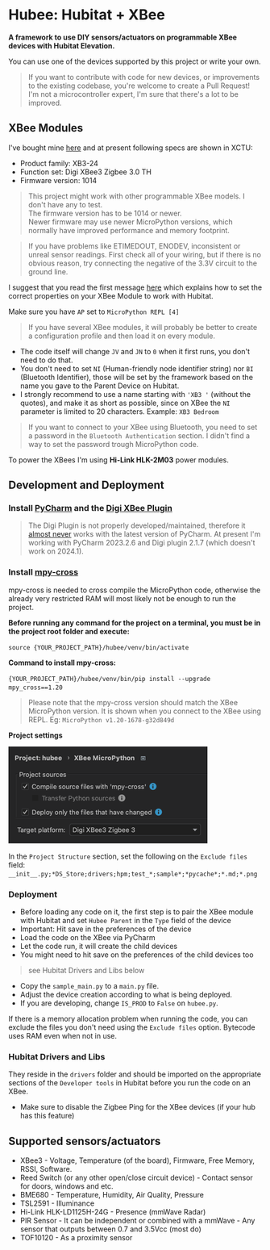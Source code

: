 
# Hubee: Hubitat + XBee  
  
**A framework to use DIY sensors/actuators on programmable XBee devices with Hubitat Elevation.**  
  
You can use one of the devices supported by this project or write your own.  
> If you want to contribute with code for new devices, or improvements to the existing codebase, you're welcome to create a Pull Request!  
> I'm not a microcontroller expert, I'm sure that there's a lot to be improved.  
  
## XBee Modules  
I've bought mine [here](https://www.sparkfun.com/products/15126) and at present following specs are shown in XCTU:  
  
- Product family: XB3-24  
- Function set: Digi XBee3 Zigbee 3.0 TH  
- Firmware version: 1014  
  
> This project might work with other programmable XBee models. I don't have any to test.  
> The firmware version has to be 1014 or newer.  
> Newer firmware may use newer MicroPython versions, which normally have improved performance and memory footprint.  

> If you have problems like ETIMEDOUT, ENODEV, inconsistent or unreal sensor readings. First check all of your wiring, but if there is no obvious reason, try connecting the negative of the 3.3V circuit to the ground line.  
  
I suggest that you read the first message [here](https://community.hubitat.com/t/everything-xbee/2328) which explains how to set the correct properties on your XBee Module to work with Hubitat.  
  
Make sure you have `AP` set to `MicroPython REPL [4]`  
  
> If you have several XBee modules, it will probably be better to create a configuration profile and then load it on every module.  

* The code itself will change `JV` and `JN` to `0` when it first runs, you don't need to do that.  
* You don't need to set `NI` (Human-friendly node identifier string) nor `BI` (Bluetooth Identifier), those will be set by the framework based on the name you gave to the Parent Device on Hubitat.  
* I strongly recommend to use a name starting with `'XB3 '` (without the quotes), and make it as short as possible, since on XBee the `NI` parameter is limited to 20 characters. Example: `XB3 Bedroom`  
  
> If you want to connect to your XBee using Bluetooth, you need to set a password in the `Bluetooth Authentication` section. I didn't find a way to set the password trough MicroPython code.  

To power the XBees I'm using **Hi-Link HLK-2M03** power modules.
  
## Development and Deployment  
  
### Install [PyCharm](https://www.jetbrains.com/pycharm/) and the [Digi XBee Plugin](https://plugins.jetbrains.com/plugin/12445-digi-xbee)  
  
> The Digi Plugin is not properly developed/maintained, therefore it [almost never](https://www.digi.com/support/forum/83401/pycharm-plugin-doesnt-work-with-pycharm-2022-2-2) works with the latest version of PyCharm. At present I'm working with PyCharm 2023.2.6 and Digi plugin 2.1.7 (which doesn't work on 2024.1).  
  
### Install [mpy-cross](https://pypi.org/project/mpy-cross/)  
mpy-cross is needed to cross compile the MicroPython code, otherwise the already very restricted RAM will most likely not be enough to run the project.  
  
**Before running any command for the project on a terminal, you must be in the project root folder and execute:**  
  
`source {YOUR_PROJECT_PATH}/hubee/venv/bin/activate`  
  
**Command to install mpy-cross:**  
  
`{YOUR_PROJECT_PATH}/hubee/venv/bin/pip install --upgrade mpy_cross==1.20`  
  
> Please note that the mpy-cross version should match the XBee MicroPython version. It is shown when you connect to the XBee using REPL. Eg: `MicroPython v1.20-1678-g32d849d`  
   
**Project settings**  
  
![settings](xbee-micropython.png)  
  
In the `Project Structure` section, set the following on the `Exclude files` field:  
`__init__.py;*DS_Store;drivers;hpm;test_*;sample*;*pycache*;*.md;*.png`  
  
### Deployment  
  
* Before loading any code on it, the first step is to pair the XBee module with Hubitat and set `Hubee Parent` in the `Type` field of the device  
* Important: Hit save in the preferences of the device  
* Load the code on the XBee via PyCharm  
* Let the code run, it will create the child devices  
* You might need to hit save on the preferences of the child devices too  
> see Hubitat Drivers and Libs below   
* Copy the `sample_main.py` to a `main.py` file.  
* Adjust the device creation according to what is being deployed.  
* If you are developing, change `IS_PROD` to `False` on `hubee.py`.  
  
  
If there is a memory allocation problem when running the code, you can exclude the files you don't need using the `Exclude files` option. Bytecode uses RAM even when not in use.  
  
### Hubitat Drivers and Libs  
  
They reside in the `drivers` folder and should be imported on the appropriate sections of the `Developer tools` in Hubitat before you run the code on an XBee.
* Make sure to disable the Zigbee Ping for the XBee devices (if your hub has this feature)  
  
## Supported sensors/actuators  
* XBee3 - Voltage, Temperature (of the board), Firmware, Free Memory, RSSI, Software.  
* Reed Switch (or any other open/close circuit device) - Contact sensor for doors, windows and etc.  
* BME680 - Temperature, Humidity, Air Quality, Pressure  
* TSL2591 - Illuminance  
* Hi-Link HLK-LD1125H-24G - Presence (mmWave Radar)  
* PIR Sensor - It can be independent or combined with a mmWave - Any sensor that outputs between 0.7 and 3.5Vcc (most do)  
* TOF10120 - As a proximity sensor